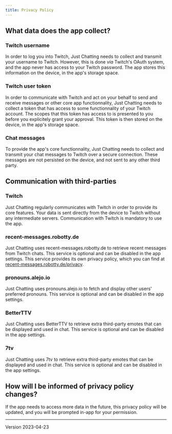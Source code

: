 ```yaml
---
title: Privacy Policy
---
```


## What data does the app collect?

### Twitch username

In order to log you into Twitch, Just Chatting needs to collect and transmit your username to Twitch. However, this is done _via_ Twitch's OAuth system, and the app never has access to your Twitch password. The app stores this information on the device, in the app's storage space.

### Twitch user token

In order to communicate with Twitch and act on your behalf to send and receive messages or other core app functionnality, Just Chatting needs to collect a token that has access to some functionnality of your Twitch account. The scopes that this token has access to is presented to you before you explicitely grant your approval. This token is then stored on the device, in the app's storage space.

### Chat messages

To provide the app's core functionnality, Just Chatting needs to collect and transmit your chat messages to Twitch over a secure connection. These messages are not persisted on the device, and not sent to any other third party.

## Communication with third-parties

### Twitch

Just Chatting regularly communicates with Twitch in order to provide its core features. Your data is sent directly from the device to Twitch without any intermediate servers. Communication with Twitch is mandatory to use the app.

### recent-messages.robotty.de

Just Chatting uses recent-messages.robotty.de to retrieve recent messages from Twitch chats. This service is optional and can be disabled in the app settings. This service provides its own privacy policy, which you can find at [recent-messages.robotty.de/privacy](https://recent-messages.robotty.de/privacy).

### pronouns.alejo.io

Just Chatting uses pronouns.alejo.io to fetch and display other users' preferred pronouns. This service is optional and can be disabled in the app settings.

### BetterTTV

Just Chatting uses BetterTTV to retrieve extra third-party emotes that can be displayed and used in chat. This service is optional and can be disabled in the app settings.

### 7tv

Just Chatting uses 7tv to retrieve extra third-party emotes that can be displayed and used in chat. This service is optional and can be disabled in the app settings.

## How will I be informed of privacy policy changes?

If the app needs to access more data in the future, this privacy policy will be updated, and you will be prompted in-app for your permission.

---

Version 2023-04-23
